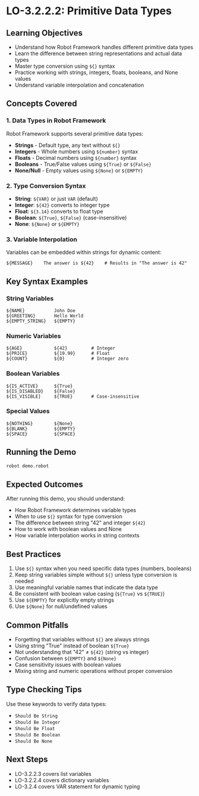 # LO-3.2.2.2: Primitive Data Types

## Learning Objectives
- Understand how Robot Framework handles different primitive data types
- Learn the difference between string representations and actual data types
- Master type conversion using `${}` syntax
- Practice working with strings, integers, floats, booleans, and None values
- Understand variable interpolation and concatenation

## Concepts Covered

### 1. Data Types in Robot Framework
Robot Framework supports several primitive data types:
- **Strings** - Default type, any text without `${}`
- **Integers** - Whole numbers using `${number}` syntax
- **Floats** - Decimal numbers using `${number}` syntax
- **Booleans** - True/False values using `${True}` or `${False}`
- **None/Null** - Empty values using `${None}` or `${EMPTY}`

### 2. Type Conversion Syntax
- **String**: `${VAR}` or just `VAR` (default)
- **Integer**: `${42}` converts to integer type
- **Float**: `${3.14}` converts to float type
- **Boolean**: `${True}`, `${False}` (case-insensitive)
- **None**: `${None}` or `${EMPTY}`

### 3. Variable Interpolation
Variables can be embedded within strings for dynamic content:
```robot
${MESSAGE}    The answer is ${42}    # Results in "The answer is 42"
```

## Key Syntax Examples

### String Variables
```robot
${NAME}           John Doe
${GREETING}       Hello World
${EMPTY_STRING}   ${EMPTY}
```

### Numeric Variables
```robot
${AGE}            ${42}         # Integer
${PRICE}          ${19.99}      # Float
${COUNT}          ${0}          # Integer zero
```

### Boolean Variables
```robot
${IS_ACTIVE}      ${True}
${IS_DISABLED}    ${False}
${IS_VISIBLE}     ${TRUE}       # Case-insensitive
```

### Special Values
```robot
${NOTHING}        ${None}
${BLANK}          ${EMPTY}
${SPACE}          ${SPACE}
```

## Running the Demo
```bash
robot demo.robot
```

## Expected Outcomes
After running this demo, you should understand:
- How Robot Framework determines variable types
- When to use `${}` syntax for type conversion
- The difference between string "42" and integer `${42}`
- How to work with boolean values and None
- How variable interpolation works in string contexts

## Best Practices
1. Use `${}` syntax when you need specific data types (numbers, booleans)
2. Keep string variables simple without `${}` unless type conversion is needed
3. Use meaningful variable names that indicate the data type
4. Be consistent with boolean value casing (`${True}` vs `${TRUE}`)
5. Use `${EMPTY}` for explicitly empty strings
6. Use `${None}` for null/undefined values

## Common Pitfalls
- Forgetting that variables without `${}` are always strings
- Using string "True" instead of boolean `${True}`
- Not understanding that "42" ≠ `${42}` (string vs integer)
- Confusion between `${EMPTY}` and `${None}`
- Case sensitivity issues with boolean values
- Mixing string and numeric operations without proper conversion

## Type Checking Tips
Use these keywords to verify data types:
- `Should Be String`
- `Should Be Integer`
- `Should Be Float`
- `Should Be Boolean`
- `Should Be None`

## Next Steps
- LO-3.2.2.3 covers list variables
- LO-3.2.2.4 covers dictionary variables
- LO-3.2.4 covers VAR statement for dynamic typing